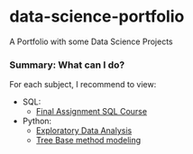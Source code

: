 # data-science-portfolio
A Portfolio with some Data Science Projects


### Summary: What can I do?

For each subject, I recommend to view:

 * SQL:
   * [Final Assignment SQL Course](SQL/Final_Assignment)
 * Python:
   * [Exploratory Data Analysis](Data_Science/Titanic_Machine_Learning_from_Disaster/python/1_Exploring_and_Preparing_data.ipynb)
   * [Tree Base method modeling](Data_Science/Titanic_Machine_Learning_from_Disaster/python/2a_Tree_based_methods.ipynb)
